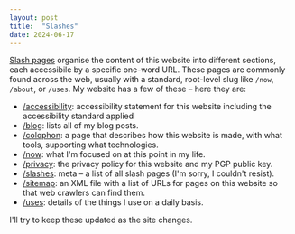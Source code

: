 ```yaml
---
layout: post
title:  "Slashes"
date: 2024-06-17
---
```


[Slash pages](https://slashpages.net/) organise the content of this website into different sections, each accessibile by a specific one-word URL. These pages are commonly found across the web, usually with a standard, root-level slug like `/now`, `/about`, or `/uses`. My website has a few of these – here they are:

* [/accessibility](/accessibility): accessibility statement for this website including the accessibility standard applied
* [/blog](/blog): lists all of my blog posts.
* [/colophon](/colophon): a page that describes how this website is made, with what tools, supporting what technologies.
* [/now](/now): what I'm focused on at this point in my life.
* [/privacy](/privacy): the privacy policy for this website and my PGP public key.
* [/slashes](/slashes): meta – a list of all slash pages (I'm sorry, I couldn't resist).
* [/sitemap](/sitemap): an XML file with a list of URLs for pages on this website so that web crawlers can find them.
* [/uses](/uses): details of the things I use on a daily basis.

I'll try to keep these updated as the site changes.
